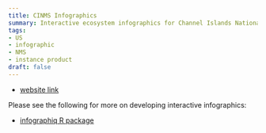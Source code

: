 ```yaml
---
title: CINMS Infographics
summary: Interactive ecosystem infographics for Channel Islands National Marine Sanctuary.
tags:
- US
- infographic
- NMS
- instance product
draft: false
---
```


* [website link](https://noaa-onms.github.io/cinms/)

Please see the following for more on developing interactive infographics:
* [infographiq R package](https://github.com/marinebon/infographiq)
